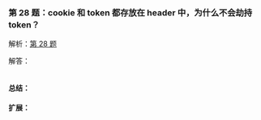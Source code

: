### 第 28 题：cookie 和 token 都存放在 header 中，为什么不会劫持 token？

解析：[第 28 题](https://github.com/Advanced-Frontend/Daily-Interview-Question/issues/31)

解答：



```javascript

```

#### 总结：



#### 扩展：



